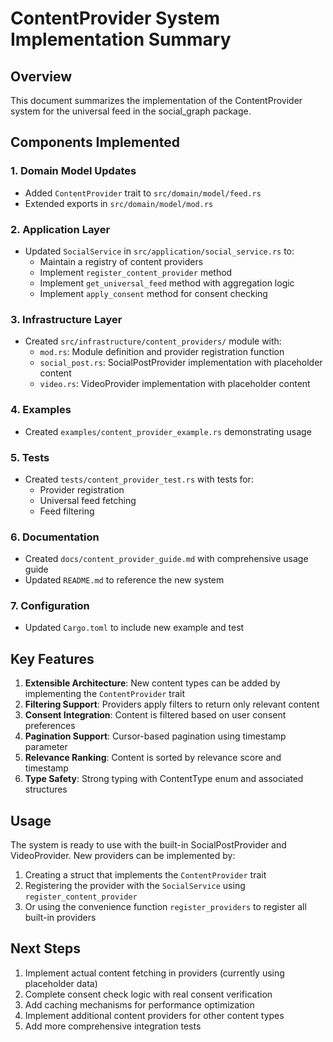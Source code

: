 # ContentProvider System Implementation Summary

## Overview

This document summarizes the implementation of the ContentProvider system for the universal feed in the social_graph package.

## Components Implemented

### 1. Domain Model Updates
- Added `ContentProvider` trait to `src/domain/model/feed.rs`
- Extended exports in `src/domain/model/mod.rs`

### 2. Application Layer
- Updated `SocialService` in `src/application/social_service.rs` to:
  - Maintain a registry of content providers
  - Implement `register_content_provider` method
  - Implement `get_universal_feed` method with aggregation logic
  - Implement `apply_consent` method for consent checking

### 3. Infrastructure Layer
- Created `src/infrastructure/content_providers/` module with:
  - `mod.rs`: Module definition and provider registration function
  - `social_post.rs`: SocialPostProvider implementation with placeholder content
  - `video.rs`: VideoProvider implementation with placeholder content

### 4. Examples
- Created `examples/content_provider_example.rs` demonstrating usage

### 5. Tests
- Created `tests/content_provider_test.rs` with tests for:
  - Provider registration
  - Universal feed fetching
  - Feed filtering

### 6. Documentation
- Created `docs/content_provider_guide.md` with comprehensive usage guide
- Updated `README.md` to reference the new system

### 7. Configuration
- Updated `Cargo.toml` to include new example and test

## Key Features

1. **Extensible Architecture**: New content types can be added by implementing the `ContentProvider` trait
2. **Filtering Support**: Providers apply filters to return only relevant content
3. **Consent Integration**: Content is filtered based on user consent preferences
4. **Pagination Support**: Cursor-based pagination using timestamp parameter
5. **Relevance Ranking**: Content is sorted by relevance score and timestamp
6. **Type Safety**: Strong typing with ContentType enum and associated structures

## Usage

The system is ready to use with the built-in SocialPostProvider and VideoProvider. New providers can be implemented by:

1. Creating a struct that implements the `ContentProvider` trait
2. Registering the provider with the `SocialService` using `register_content_provider`
3. Or using the convenience function `register_providers` to register all built-in providers

## Next Steps

1. Implement actual content fetching in providers (currently using placeholder data)
2. Complete consent check logic with real consent verification
3. Add caching mechanisms for performance optimization
4. Implement additional content providers for other content types
5. Add more comprehensive integration tests